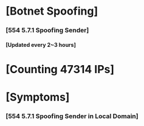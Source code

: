 # [Botnet Spoofing]
### [554 5.7.1 Spoofing Sender]
#### [Updated every 2~3 hours]

# [Counting 47314 IPs]

# [Symptoms] 
###   [554 5.7.1 Spoofing Sender in Local Domain]
